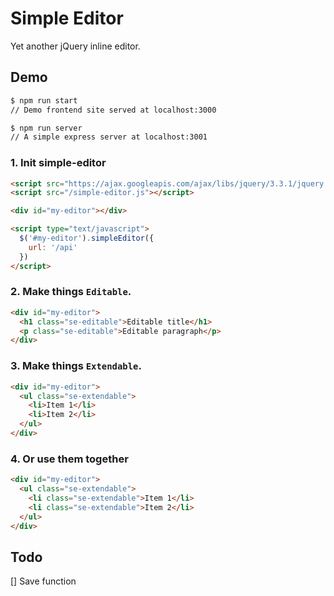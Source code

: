 # Simple Editor
Yet another jQuery inline editor.

## Demo
```bash
$ npm run start
// Demo frontend site served at localhost:3000

$ npm run server
// A simple express server at localhost:3001

```

### 1. Init simple-editor
```html
<script src="https://ajax.googleapis.com/ajax/libs/jquery/3.3.1/jquery.min.js"></script>
<script src="/simple-editor.js"></script>

<div id="my-editor"></div>

<script type="text/javascript">
  $('#my-editor').simpleEditor({
    url: '/api'
  })
</script>
```

### 2. Make things `Editable`.
```html
<div id="my-editor">
  <h1 class="se-editable">Editable title</h1>
  <p class="se-editable">Editable paragraph</p>
</div>
```

### 3. Make things `Extendable`.
```html
<div id="my-editor">
  <ul class="se-extendable">
    <li>Item 1</li>
    <li>Item 2</li>
  </ul>
</div>
```

### 4. Or use them together
```html
<div id="my-editor">
  <ul class="se-extendable">
    <li class="se-extendable">Item 1</li>
    <li class="se-extendable">Item 2</li>
  </ul>
</div>
```

## Todo
[] Save function
